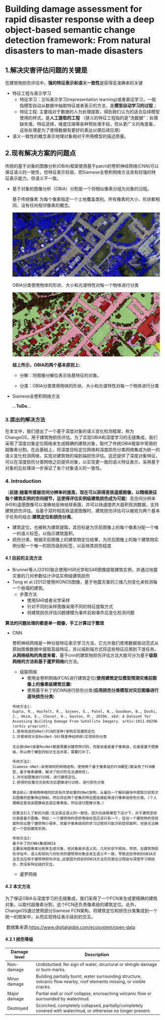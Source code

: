 # Building damage assessment for rapid disaster response with a deep object-based semantic change detection framework: From natural disasters to man-made disasters
## 1.解决灾害评估问题的关键是

在建筑物损伤评估中，**强的特征表示和语义一致性**是获得高准确率的关键

- 特征工程与表示学习
  - 特征学习：又叫表示学习(representation learning)或者表征学习，一般指模型自动从数据中抽取特征或者表示的方法，是**模型自动学习的过程**；
  - 特征工程:  主要指对于数据的人为处理提取，得到我们认为的适合后续模型使用的样式，是**人工提取的工程** （狭义的特征工程指的是“洗数据”：处理缺失值，特征选择，维度压缩等各种预处理手段，但从更广义的角度看，这些处理是为了使得数据有更好的表达以便后续应用）
- 语义一致性的概念表示地理对象相对于所用模型的描述质量。

## 2.现有解决方案的问题点

传统的基于对象的图像分析(OBIA)框架使用基于patch的卷积神经网络(CNN)可以保证语义的一致性，但特征表示较弱，而Siamese全卷积网络方法具有较强的特征表示能力，但语义不一致。

- 基于对象的图像分析（OBIA）分割是一个将相似像素分组为对象的过程。

  基于传统像素 为每个像素指定一个土地覆盖类别。所有像素的大小、形状都相同，没有任何相邻像素的概念。

  ![](https://raw.githubusercontent.com/bigshcool/myPic/main/202209211933050.png)

  OBIA分类使用物体的形状、大小和光谱特性对每一个物体进行分类

  ![](https://raw.githubusercontent.com/bigshcool/myPic/main/202209211935510.png)

  **综上所示，OBIA的两个基本原则上:**

  - 分解：将图像分解位表示陆基特征的对象。

  - 分类：OBIA分类使用物体的形状、大小和光谱特性对每一个物体进行分类

- Siamese全卷积网络方法

  ...**ToDo**...

### 3.提出的解决方法

在本文中，我们提出了一个基于深度对象的语义变化检测框架，称为ChangeOS，用于建筑物损伤评估。为了实现OBIA和深度学习的无缝集成，我们采用了深度对象定位网络来生成精确的建筑对象，取代了传统OBIA框架中常用的超像素分割。在此基础上，将深度目标定位网络和深度损伤分类网络集成为统一的语义变化检测网络，实现对建筑物的端到端损伤评估。这还提供了深度对象特征，可以在深度损伤分类网络之前提供对象，以实现更一致的语义特征表示。采用基于对象的后处理进一步保证了各个对象语义的一致性。

### 4. Introduction

​		（**前提:随着传感器空间分辨率的提高，现在可以获得高铁遥感图像，以精细表征每个建筑实例的空间细节，这使得评估实例级建筑损伤成为可能**）高空间分辨率(HSR)遥感图像可以准确地反映地球表面，并可以快速提供大面积观测数据，支持建筑损伤评估。当基于双时相高铁遥感图像时，建筑损伤评估可以被视为两个基本子任务的结合:**建筑定位和损伤分类**。

- 建筑定位，也被称为建筑提取，其目标是为灾前图像上的每个像素分配一个唯一的语义标签，以指示建筑面积。
- 损伤分类，根据灾前图像上的建筑物定位结果，为灾后图像上的每个建筑物实例分配一个唯一的损伤级别标签，以反映其损伤程度

#### 4.1 目前的主流方法

- Brunner等人(2010)联合使用HSR光学和SAR图像提取建筑实例，并通过地震灾害的几何参数估计评估实例级建筑损伤
- Tong et al.(2012)使用IKONOS图像，基于地震灾害的三维几何变化来检测每一个倒塌的建筑。
  - 步骤方法
    - 使用SAR或者光学采样
    - 针对不同的采样图像采用不同的特征提取方式
    - 将建筑损伤评估问题建模为事件前和事件后变化检测问题

**算法的问题处理的都是单一图像，手工计算过于繁琐**

- CNN

  卷积神经网络是一种分层特征表示学习方法，它允许我们使用数据驱动范式从原始图像数据中提取高级特征，并以端到端方式将这些特征应用到下游任务。**从网络结构的角度来看**，基于cnn的建筑物损伤评估方法大致可分为基于**级联网络的方法和基于暹罗网络**的方法。

  - 级联网络
    - 使用全卷积网络(FCN)进行建筑定位(**使用建筑定位模型预测灾难前图像上的像素级建筑位置**)
    - 使用基于补丁的CNN进行损伤分类(**应用损伤分类模型对灾后图像进行逐块损伤分类**)

  ```
  传统方法1:
  Gupta, R., Hosfelt, R., Sajeev, S., Patel, N., Goodman, B., Doshi, J., Heim, E., Choset, H., Gaston, M., 2019b. xbd: A Dataset for Assessing Building Damage From Satellite Imagery. arXiv:1911.09296 (arXiv preprint). 
  1.使用改进的UNet(FCN的变种)架构实现建筑定位
  2.并使用双分支ResNet-50(残差神经网络)实现损伤分类
  
  无论是UNet或者ResNet都是需要对建筑物识别，但是前者是基于像素级，后者是基于图像级，所以两个模型的知识无法共享，需要打补丁。
  ```

  

  ```
  传统方法2:
  Siamese-UNet:采用相同的网络结构，使用两个基于像素级的FCN模型(都采用了FCN模型，基于像素建模，解决了知识的无法通用性)。
  1.对灾前图像进行训练，进行建筑定位。
  2.获得的权重对灾前和灾后图像进行训练，进行损伤分类
  
  算法核心:使用两种相同的具有共享权重的UNet架构，从最后一个解码器块中提取灾前和灾后图像的密集特征映射。然后将这两个密集的特征图连接起来进行像素级损伤分类。(个人理解还是说由图像级去适应像素级，然后进行图像分类。)
  
  但算法引入了新的问题:无法保证语义的一致性。因为在级联模型下设计下，对于建筑受损分类是基于图像。例如：一个建筑物的受损等级标签应该只有一个，往往一个建筑物的受损面积将比整个建筑物小很多，而基于像素级别的学习过程将只能识别受损面积，但是无法确定一个受损建筑实例。
  ```

  

  ```
  传统方法3:
  基于补丁的CNNs集成OBIA
  主要采用超像素分割来生成对象，但对象是非语义的，几何形状不规则。然而，在建筑物损伤评估中，语义和规则几何形状的建筑物对象会发生语义不一致，导致这些传统的OBIA方法无法应用于建筑物损伤评估,这是因为目前的OBIA方法仅仅是在过程级与深度学习相结合，而没有特征级的交互。
  ```

  - 暹罗网络

#### 4.2 本文方法

​		为了保证OBIA与深度学习的无缝集成，我们采用了一个FCN来生成更精确的建筑对象，以取代超像素分割，这个FCN还负责像素级的建筑定位。此外，ChangeOS通过使用部分Siamese FCN架构，将建筑定位和损伤分类集成到一个统一的框架中，从而实现特征表示级别的交互。

​		数据集来源:https://www.digitalglobe.com/ecosystem/open-data

#### 4.2.1 损伤等级

| Damage  level | Description                                                  |
| ------------- | ------------------------------------------------------------ |
| Non-damage    | Undisturbed. No sign of water, structural or shingle damage or burn marks. |
| Minor damage  | Building partially burnt, water surrounding structure, volcanic flow  nearby, roof elements missing, or visible cracks. |
| Major damage  | Partial wall or roof collapse, encroaching volcanic flow or surrounded by water/mud. |
| Destroyed     | Scorched, completely collapsed, partially/completely covered with water/mud, or otherwise no longer present. |



